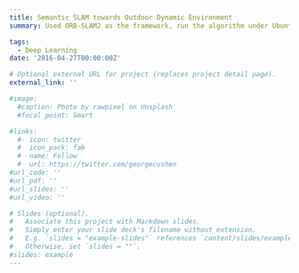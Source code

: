 ```yaml
---
title: Semantic SLAM towards Outdoor Dynamic Environment  
summary: Used ORB-SLAM2 as the framework, run the algorithm under Ubuntu 18.04 and verified the effectiveness of the proposed algorithm with KITTI dataset and ZED2 self-collection dataset. Embedded the Deeplabv3+ semantic segmentation model into the stereo model of ORB-SLAM2 to guarantee recognition of dynamic objects. Determined the dynamic hierarchy of objects in the scene based on the prior knowledge. Propose a dynamic model to judge the motion status of objects by comparing the pixel displacement. Designed a feature selection strategy to discard the feature points of dynamic regions.

tags:
  - Deep Learning
date: '2016-04-27T00:00:00Z'

# Optional external URL for project (replaces project detail page).
external_link: ''

#image:
  #caption: Photo by rawpixel on Unsplash
  #focal_point: Smart

#links:
  #- icon: twitter
  #  icon_pack: fab
  #  name: Follow
  #  url: https://twitter.com/georgecushen
#url_code: ''
#url_pdf: ''
#url_slides: ''
#url_video: ''

# Slides (optional).
#   Associate this project with Markdown slides.
#   Simply enter your slide deck's filename without extension.
#   E.g. `slides = "example-slides"` references `content/slides/example-slides.md`.
#   Otherwise, set `slides = ""`.
#slides: example
---
```


